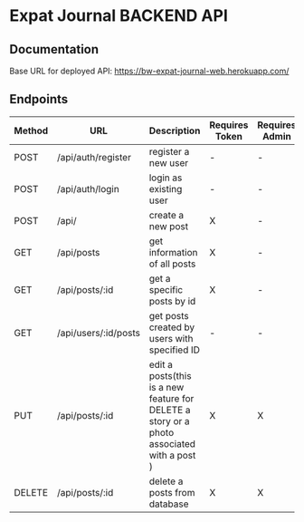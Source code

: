 # Expat Journal BACKEND API 

## Documentation

Base URL for deployed API: https://bw-expat-journal-web.herokuapp.com/ 

## **Endpoints**

| Method | URL                  | Description                                                                               | Requires Token | Requires Admin |
| ------ | ------------------   | ------------------------------------------------------------------------------------------|--------------- | -------------- |
| POST   | /api/auth/register   | register a new user                                                                       | -              | -              |
| POST   | /api/auth/login      | login as existing user                                                                    | -              | -              |
| POST   | /api/                | create a new post                                                                         | X              | -              |
| GET    | /api/posts           | get information of all posts                                                              | X              | -              |
| GET    | /api/posts/:id       | get a specific posts by id                                                                | X              | -              |
| GET    |/api/users/:id/posts  | get posts created by users with specified ID                                              | -              | -              |
| PUT    | /api/posts/:id       | edit a posts(this is a new feature for DELETE a story or a photo associated with a post ) | X              | X              |
| DELETE | /api/posts/:id       | delete a posts from database                                                              | X              | X              | 



